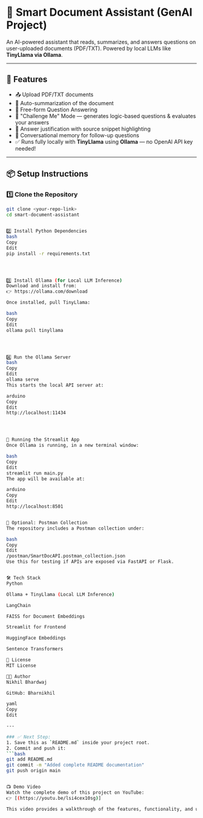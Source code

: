 # 📄 Smart Document Assistant (GenAI Project)

An AI-powered assistant that reads, summarizes, and answers questions on user-uploaded documents (PDF/TXT). Powered by local LLMs like **TinyLlama via Ollama**.

---

## 🚀 Features
- 📤 Upload PDF/TXT documents
- 📝 Auto-summarization of the document
- 💬 Free-form Question Answering
- 🎯 "Challenge Me" Mode — generates logic-based questions & evaluates your answers
- 🔎 Answer justification with source snippet highlighting
- 🧠 Conversational memory for follow-up questions
- ✅ Runs fully locally with **TinyLlama** using **Ollama** — no OpenAI API key needed!

---

## 📦 Setup Instructions

### 1️⃣ Clone the Repository
```bash
git clone <your-repo-link>
cd smart-document-assistant


2️⃣ Install Python Dependencies
bash
Copy
Edit
pip install -r requirements.txt




3️⃣ Install Ollama (for Local LLM Inference)
Download and install from:
👉 https://ollama.com/download

Once installed, pull TinyLlama:

bash
Copy
Edit
ollama pull tinyllama




4️⃣ Run the Ollama Server
bash
Copy
Edit
ollama serve
This starts the local API server at:

arduino
Copy
Edit
http://localhost:11434




🎯 Running the Streamlit App
Once Ollama is running, in a new terminal window:

bash
Copy
Edit
streamlit run main.py
The app will be available at:

arduino
Copy
Edit
http://localhost:8501


🔌 Optional: Postman Collection
The repository includes a Postman collection under:

bash
Copy
Edit
/postman/SmartDocAPI.postman_collection.json
Use this for testing if APIs are exposed via FastAPI or Flask.


🛠️ Tech Stack
Python

Ollama + TinyLlama (Local LLM Inference)

LangChain

FAISS for Document Embeddings

Streamlit for Frontend

HuggingFace Embeddings

Sentence Transformers

📄 License
MIT License

👨‍💻 Author
Nikhil Bhardwaj

GitHub: Bharnikhil

yaml
Copy
Edit

---

### ✅ Next Step:
1. Save this as `README.md` inside your project root.
2. Commit and push it:
```bash
git add README.md
git commit -m "Added complete README documentation"
git push origin main


📺 Demo Video
Watch the complete demo of this project on YouTube:
👉 [(https://youtu.be/lsi4cex10sg)]

This video provides a walkthrough of the features, functionality, and usage of the project.
